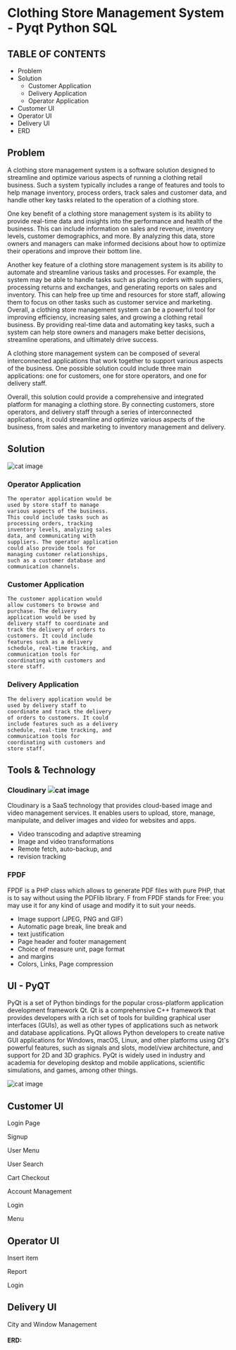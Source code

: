 
# Clothing Store Management System - Pyqt Python  SQL


## TABLE OF CONTENTS

- Problem
- Solution
   - Customer Application
   - Delivery Application
   - Operator Application
- Customer UI
- Operator UI
- Delivery UI
- ERD


## Problem

A clothing store management system is a software solution designed to streamline and
optimize various aspects of running a clothing retail business. Such a system typically
includes a range of features and tools to help manage inventory, process orders, track
sales and customer data, and handle other key tasks related to the operation of a
clothing store.

One key benefit of a clothing store management system is its ability to provide real-time
data and insights into the performance and health of the business. This can include
information on sales and revenue, inventory levels, customer demographics, and more.
By analyzing this data, store owners and managers can make informed decisions about
how to optimize their operations and improve their bottom line.

Another key feature of a clothing store management system is its ability to automate
and streamline various tasks and processes. For example, the system may be able to
handle tasks such as placing orders with suppliers, processing returns and exchanges,
and generating reports on sales and inventory. This can help free up time and resources
for store staff, allowing them to focus on other tasks such as customer service and
marketing.
Overall, a clothing store management system can be a powerful tool for improving
efficiency, increasing sales, and growing a clothing retail business. By providing real-time
data and automating key tasks, such a system can help store owners and managers
make better decisions, streamline operations, and ultimately drive success.


A clothing store management system can
be composed of several interconnected
applications that work together to
support various aspects of the business.
One possible solution could include three
main applications: one for customers,
one for store operators, and one for
delivery staff.

Overall, this solution could provide a comprehensive and integrated platform for
managing a clothing store. By connecting customers, store operators, and delivery staff
through a series of interconnected applications, it could streamline and optimize various
aspects of the business, from sales and marketing to inventory management and
delivery.

## Solution
 ![cat image](https://i.ibb.co/GpF7Pp9/1.png)
### Operator Application

```
The operator application would be
used by store staff to manage
various aspects of the business.
This could include tasks such as
processing orders, tracking
inventory levels, analyzing sales
data, and communicating with
suppliers. The operator application
could also provide tools for
managing customer relationships,
such as a customer database and
communication channels.
```
### Customer Application

```
The customer application would
allow customers to browse and
purchase. The delivery
application would be used by
delivery staff to coordinate and
track the delivery of orders to
customers. It could include
features such as a delivery
schedule, real-time tracking, and
communication tools for
coordinating with customers and
store staff.
```
### Delivery Application

```
The delivery application would be
used by delivery staff to
coordinate and track the delivery
of orders to customers. It could
include features such as a delivery
schedule, real-time tracking, and
communication tools for
coordinating with customers and
store staff.
```

## Tools & Technology
### Cloudinary    ![cat image](https://s3.amazonaws.com/awsmp-logos/cloudinary.png)


Cloudinary is a SaaS technology that
provides cloud-based image and video
management services. It enables users to
upload, store, manage, manipulate, and
deliver images and video for websites and
apps.

- Video transcoding and adaptive
    streaming
- Image and video transformations
- Remote fetch, auto-backup, and
- revision tracking

### FPDF

FPDF is a PHP class which allows to
generate PDF files with pure PHP, that is to
say without using the PDFlib library. F from
FPDF stands for Free: you may use it for
any kind of usage and modify it to suit your
needs.

- Image support (JPEG, PNG and GIF)
- Automatic page break, line break
    and
- text justification
- Page header and footer
    management
- Choice of measure unit, page format
- and margins
- Colors, Links, Page compression




## UI - PyQT
PyQt is a set of Python bindings for the popular cross-platform application development framework Qt. Qt is a comprehensive C++ framework that provides developers with a rich set of tools for building graphical user interfaces (GUIs), as well as other types of applications such as network and database applications. PyQt allows Python developers to create native GUI applications for Windows, macOS, Linux, and other platforms using Qt's powerful features, such as signals and slots, model/view architecture, and support for 2D and 3D graphics. PyQt is widely used in industry and academia for developing desktop and mobile applications, scientific simulations, and games, among other things.

![cat image](https://download.logo.wine/logo/PyQt/PyQt-Logo.wine.png)

## Customer UI

Login Page

Signup


User Menu


User Search


Cart Checkout


Account Management


Login


Menu

## Operator UI


Insert item


Report


Login

## Delivery UI


City and Window Management



#### ERD:


